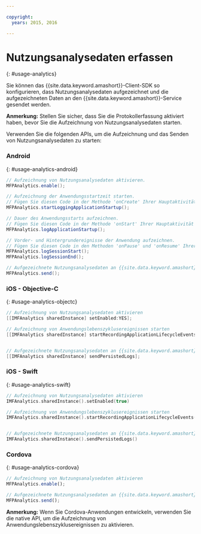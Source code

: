 ```yaml
---

copyright:
  years: 2015, 2016

---
```


# Nutzungsanalysedaten erfassen
{: #usage-analytics}

Sie können das {{site.data.keyword.amashort}}-Client-SDK so konfigurieren, dass Nutzungsanalysedaten aufgezeichnet und die aufgezeichneten Daten an den {{site.data.keyword.amashort}}-Service gesendet werden.

**Anmerkung:** Stellen Sie sicher, dass Sie die Protokollerfassung aktiviert haben, bevor Sie die Aufzeichnung von Nutzungsanalysedaten starten.

Verwenden Sie die folgenden APIs, um die Aufzeichnung und das Senden von Nutzungsanalysedaten zu starten:

### Android
{: #usage-analytics-android}

```Java
// Aufzeichnung von Nutzungsanalysedaten aktivieren.
MFPAnalytics.enable();

// Aufzeichnung der Anwendungsstartzeit starten.
// Fügen Sie diesen Code in der Methode 'onCreate' Ihrer Hauptaktivität hinzu.
MFPAnalytics.startLoggingApplicationStartup();

// Dauer des Anwendungsstarts aufzeichnen.
// Fügen Sie diesen Code in der Methode 'onStart' Ihrer Hauptaktivität hinzu.
MFPAnalytics.logApplicationStartup();

// Vorder- und Hintergrundereignisse der Anwendung aufzeichnen.
// Fügen Sie diesen Code in den Methoden 'onPause' und 'onResume' Ihrer Hauptaktivität hinzu.
MFPAnalytics.logSessionStart();
MFPAnalytics.logSessionEnd();

// Aufgezeichnete Nutzungsanalysedaten an {{site.data.keyword.amashort}}-Service senden
MFPAnalytics.send();
```

### iOS - Objective-C
{: #usage-analytics-objectc}

```Objective-C
// Aufzeichnung von Nutzungsanalysedaten aktivieren
[[IMFAnalytics sharedInstance] setEnabled:YES];

// Aufzeichnung von Anwendungslebenszyklusereignissen starten
[[IMFAnalytics sharedInstance] startRecordingApplicationLifecycleEvents];


// Aufgezeichnete Nutzungsanalysedaten an {{site.data.keyword.amashort}}-Service senden
[[IMFAnalytics sharedInstance] sendPersistedLogs];
```

### iOS - Swift
{: #usage-analytics-swift}

```Swift
// Aufzeichnung von Nutzungsanalysedaten aktivieren
IMFAnalytics.sharedInstance().setEnabled(true)

// Aufzeichnung von Anwendungslebenszyklusereignissen starten
IMFAnalytics.sharedInstance().startRecordingApplicationLifecycleEvents()


// Aufgezeichnete Nutzungsanalysedaten an {{site.data.keyword.amashort}}-Service senden
IMFAnalytics.sharedInstance().sendPersistedLogs()
```

### Cordova
{: #usage-analytics-cordova}

```JavaScript
// Aufzeichnung von Nutzungsanalysedaten aktivieren
MFPAnalytics.enable();

// Aufgezeichnete Nutzungsanalysedaten an {{site.data.keyword.amashort}}-Service senden
MFPAnalytics.send();
```
**Anmerkung:** Wenn Sie Cordova-Anwendungen entwickeln, verwenden Sie die native API, um die Aufzeichnung von Anwendungslebenszyklusereignissen zu aktivieren.

